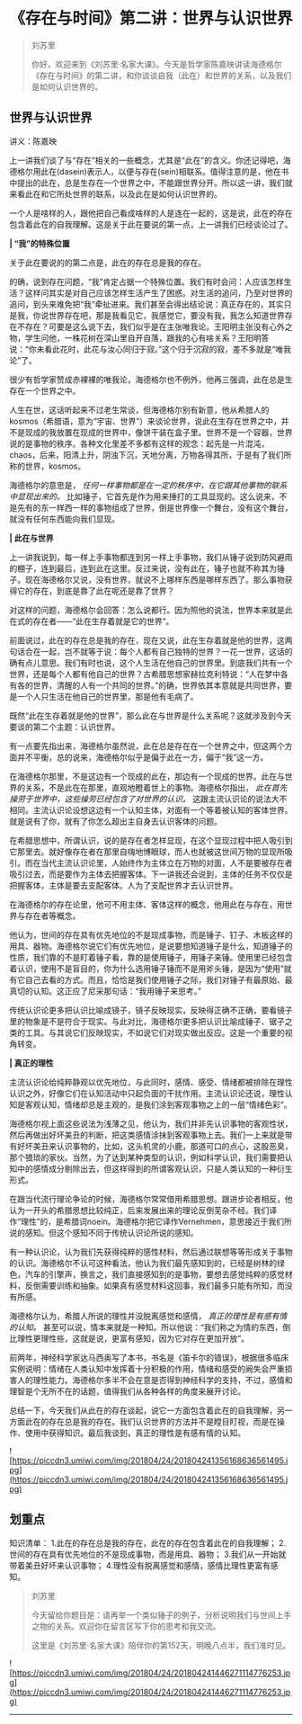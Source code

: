 # 《存在与时间》第二讲：世界与认识世界

> 刘苏里
> 
> 你好，欢迎来到《刘苏里·名家大课》。今天是哲学家陈嘉映讲读海德格尔《存在与时间》的第二讲，和你谈谈自我（此在）和世界的关系，以及我们是如何认识世界的。

## 世界与认识世界

讲义：陈嘉映

上一讲我们谈了与“存在”相关的一些概念，尤其是“此在”的含义。你还记得吧，海德格尔用此在(dasein)表示人，以便与存在(sein)相联系。值得注意的是，他在书中提出的此在，总是生存在一个世界之中，不能跟世界分开。所以这一讲，我们就来看此在和它所处世界的联系，以及此在是如何认识世界的。

一个人是啥样的人，跟他把自己看成啥样的人是连在一起的，这是说，此在的存在包含着此在的自我理解。这是关于此在要说的第一点，上一讲我们已经谈论过了。

 **| “我”的特殊位置**

关于此在要说的的第二点是，此在的存在总是我的存在。

的确，说到存在问题，“我”肯定占据一个特殊位置。我们有时会问：人应该怎样生活？这样问其实是对自己应该怎样生活产生了困惑。对生活的追问，乃至对世界的追问，到头来难免把“我”牵扯进来。我们甚至会得出结论说：真正存在的，其实只是我，你说世界存在吧，那是我看见它，我感觉它，要没有我，我怎么知道世界存在不存在？可要是这么说下去，我们似乎是在主张唯我论。王阳明主张没有心外之物，学生问他，一株花树在深山里自开自落，跟我的心有啥关系？王阳明答说：“你未看此花时，此花与汝心同归于寂。”这个归于沉寂的寂，差不多就是“唯我论”了。

很少有哲学家赞成赤裸裸的唯我论，海德格尔也不例外，他再三强调，此在总是生存在一个世界之中。

人生在世，这话听起来不过老生常谈，但海德格尔别有新意，他从希腊人的kosmos（希腊语，意为“宇宙、世界”）来谈论世界，说此在生存在世界之中，并不是现成的我放置在现成的世界中，像饼干装在盒子里。世界不是一个容器，世界说的是事物的秩序。各种文化里差不多都有这样的观念：起先是一片混沌，chaos，后来，阳清上升，阴浊下沉，天地分离，万物各得其所，于是有了我们所称的世界，kosmos。

海德格尔的意思是， *任何一样事物都是在一定的秩序中，在它跟其他事物的联系中显现出来的。* 比如锤子，它首先是作为用来捶打的工具显现的。这么说来，不是先有的东一样西一样的事物组成了世界，倒是世界像一个舞台，没有这个舞台，就没有任何东西能向我们显现。

 **| 此在与世界**

上一讲我说到，每一样上手事物都连到另一样上手事物，我们从锤子说到防风避雨的棚子，连到最后，连到此在这里。反过来说，没有此在，锤子也就不称其为锤子。现在海德格尔又说，没有世界，就说不上哪样东西是哪样东西了。那么事物获得它的存在，到底是靠了此在呢还是靠了世界？

对这样的问题，海德格尔会回答：怎么说都行。因为照他的说法，世界本来就是此在式的存在者——“此在生存着就是它的世界”。

前面说过，此在的存在总是我的存在，现在又说，此在生存着就是他的世界，这两句话合在一起，岂不就等于说：每个人都有自己独特的世界？一花一世界，这话的确有点儿意思。我们有时也说，这个人生活在他自己的世界里。到底我们共有一个世界，还是每个人都有他自己的世界？古希腊思想家赫拉克利特说：“人在梦中各有各的世界，清醒的人有一个共同的世界。”的确，世界依其本意就是共同世界，要是一个人只生活在他自己的世界里，那是他有毛病了。

既然“此在生存着就是他的世界”，那么此在与世界是什么关系呢？这就涉及到今天要谈的第二个主题：认识世界。

有一点要先指出来，海德格尔虽然说，此在总是存在在一个世界之中，但这两个方面并不平衡，总的说来，海德格尔似乎是偏于此在一方，偏于“我”这一方。

在海德格尔那里，不是这边有一个现成的此在，那边有一个现成的世界。此在与世界的关系，不是此在在那里，直观地瞪着世上的事物。海德格尔指出， *此在首先操劳于世界中，这些操劳已经包含了对世界的认识。* 这跟主流认识论的说法大不相同。主流认识论设想这边有一个认知主体，对面有一个等着被认知的客体世界。就是说有了你，就有了你怎么超出主自身去认识客体的问题。

在希腊思想中，所谓认识，说的是存在者怎样显现，在这个显现过程中把人吸引到它那里去。就好像存在者在那里自嗨地博眼球，而人也就被这世间万物的显现所吸引。而在当代主流认识论里，人始终作为主体立在万物的对面，人不是要被存在者吸引过去，而是要作为主体去把握客体。下一讲我还会说到，主体的任务不仅仅是把握客体，主体是要去支配客体。人为了支配世界才去认识世界。

在海德格尔的存在论里，他可不用主体、客体这样的概念，他用此在与存在，用世界与存在者等概念。

他认为，世间的存在具有优先地位的不是现成事物，而是锤子、钉子、木板这样的用具、器物。海德格尔说它们有优先地位，是说要想知道锤子是什么，知道锤子的性质，我们靠的不是盯着锤子看，靠的是使用锤子，用锤子来锤。使用里已经包含着认识，使用不是盲目的，你为什么选用锤子锤而不是用斧头锤，是因为“使用”就有它自己去看的方式。而且，恰恰是我们使用锤子之际，我们对锤子有最原始、最真切的认知。这正应了尼采那句话：“我用锤子来思考。”

传统认识论更多把认识比喻成镜子，镜子反映现实，反映得正确不正确，要看镜子里的物象是不是符合于现实。与此对比，海德格尔更多把认识比喻成锤子、锯子之类的工具。与其说它们反映现实，不如说它们对现实做出反应。这是一个重要的视角转变。

 **| 真正的理性**

主流认识论给纯粹静观以优先地位，与此同时，感情、感受、情绪都被排除在理性认识之外，好像它们在认知活动中只起负面的干扰作用。主流认识论还说，理性认知是客观认知，情绪却总是主观的，是我们涂到客观事物之上的一层“情绪色彩”。

海德格尔视上面这些说法为浅薄之见，他认为，我们并非先认识事物的客观性状，然后再做出好坏美丑的判断，把这类感情涂抹到客观事物上去。我们一上来就是带有好坏美丑来认识事物的，比如，这头机灵的小鹿，那道可口的点心，这股恶臭，那个猥琐的家伙。当然，为了达到某种类型的认识，例如科学认识，我们需要把认知中的感情成分剔除出去，但这样得到的所谓客观认识，只是人类认知的一种衍生形式。

在跟当代流行理论争论的时候，海德格尔常常借用希腊思想。跟进步论者相反，他认为一开头的希腊思想比较纯正，后来发展出来的理论反倒芜杂不经。我们译作“理性”的，是希腊词noein。海德格尔把它译作Vernehmen，意思接近于我们所说的感知。但这个感知不同于传统认识论所说的感知。

有一种认识论，认为我们先获得纯粹的感性材料，然后通过联想等等形成关于事物的认识。海德格尔不认可这种看法，他认为我们最先感知到的，已经是树林的绿色，汽车的引擎声，换言之，我们直接感知到的是事物，要想去感觉纯粹的感觉材料，反倒需要训练和抽象。如果真有感觉材料这回事，我们最多只能有所知，而没有所感。

海德格尔认为，希腊人所说的理性并没脱离感觉和感情， *真正的理性是有感有情的认知。* 甚至可以说，情本来就是一种知。所以他说：“我们称之为情的东西，倒比理性更理性些，这就是说，更富有感知，因为它对存在更加开放”。

前两年，神经科学家达马西奥写了本书，书名是《笛卡尔的错误》，根据很多临床实例说明：情绪在人类认知中发挥着十分积极的作用，情绪和感受的阙失会严重损害人的理性能力。海德格尔多半不会在意是否得到神经科学的支持，不过，感情和理智是个无所不在的话题，值得我们从各种各样的角度来展开讨论。

总结一下，今天我们从此在的存在谈起，说它一方面包含着此在的自我理解，另一方面此在的存在总是我的存在。我们认识世界的方法并不是瞠目盯视，而是在操作、使用中获得知识。最后我谈到，真正的理性是有感有情的认知。

![https://piccdn3.umiwi.com/img/201804/24/201804241356168636561495.jpg](https://piccdn3.umiwi.com/img/201804/24/201804241356168636561495.jpg)

## 划重点

知识清单：
1.此在的存在总是我的存在，此在的存在包含着此在的自我理解；
2.世间的存在具有优先地位的不是现成事物，而是用具、器物；
3.我们从一开始就带着美丑好坏来认识事物；
4.理性没有脱离感觉和感情，感情比理性更富有感知。

> 刘苏里
> 
> 今天留给你题目是：请再举一个类似锤子的例子，分析说明我们与世间上手之物的关系。欢迎你在留言区写下你的思考和我交流。
> 
> 这里是《刘苏里·名家大课》陪伴你的第152天，明晚八点半，我们准时见。

![https://piccdn3.umiwi.com/img/201804/24/201804241446271114776253.jpg](https://piccdn3.umiwi.com/img/201804/24/201804241446271114776253.jpg)

---
